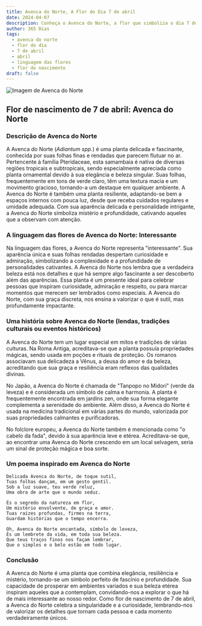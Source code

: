 ```yaml
---
title: Avenca do Norte, A Flor do Dia 7 de abril
date: 2024-04-07
description: Conheça o Avenca do Norte, a flor que simboliza o dia 7 de abril e seu significado 'Interessante'. Explore a beleza e o simbolismo desta flor encantadora.
author: 365 Dias
tags:
  - avenca do norte
  - flor do dia
  - 7 de abril
  - abril
  - linguagem das flores
  - flor do nascimento
draft: false
---
```


![Imagem de Avenca do Norte](https://cdn.pixabay.com/photo/2024/06/15/07/09/fern-fronds-8831122_960_720.jpg#center)


## Flor de nascimento de 7 de abril: Avenca do Norte

### Descrição de Avenca do Norte

A Avenca do Norte (_Adiantum spp._) é uma planta delicada e fascinante, conhecida por suas folhas finas e rendadas que parecem flutuar no ar. Pertencente à família Pteridaceae, esta samambaia é nativa de diversas regiões tropicais e subtropicais, sendo especialmente apreciada como planta ornamental devido à sua elegância e beleza singular. Suas folhas, frequentemente em tons de verde claro, têm uma textura macia e um movimento gracioso, tornando-a um destaque em qualquer ambiente. A Avenca do Norte é também uma planta resiliente, adaptando-se bem a espaços internos com pouca luz, desde que receba cuidados regulares e umidade adequada. Com sua aparência delicada e personalidade intrigante, a Avenca do Norte simboliza mistério e profundidade, cativando aqueles que a observam com atenção.

### A linguagem das flores de Avenca do Norte: Interessante

Na linguagem das flores, a Avenca do Norte representa "interessante". Sua aparência única e suas folhas rendadas despertam curiosidade e admiração, simbolizando a complexidade e a profundidade de personalidades cativantes. A Avenca do Norte nos lembra que a verdadeira beleza está nos detalhes e que há sempre algo fascinante a ser descoberto além das aparências. Essa planta é um presente ideal para celebrar pessoas que inspiram curiosidade, admiração e respeito, ou para marcar momentos que merecem ser lembrados como especiais. A Avenca do Norte, com sua graça discreta, nos ensina a valorizar o que é sutil, mas profundamente impactante.

### Uma história sobre Avenca do Norte (lendas, tradições culturais ou eventos históricos)

A Avenca do Norte tem um lugar especial em mitos e tradições de várias culturas. Na Roma Antiga, acreditava-se que a planta possuía propriedades mágicas, sendo usada em poções e rituais de proteção. Os romanos associavam sua delicadeza a Vênus, a deusa do amor e da beleza, acreditando que sua graça e resiliência eram reflexos das qualidades divinas.

No Japão, a Avenca do Norte é chamada de "Tanpopo no Midori" (verde da leveza) e é considerada um símbolo de calma e harmonia. A planta é frequentemente encontrada em jardins zen, onde sua forma elegante complementa a serenidade do ambiente. Além disso, a Avenca do Norte é usada na medicina tradicional em várias partes do mundo, valorizada por suas propriedades calmantes e purificadoras.

No folclore europeu, a Avenca do Norte também é mencionada como "o cabelo da fada", devido à sua aparência leve e etérea. Acreditava-se que, ao encontrar uma Avenca do Norte crescendo em um local selvagem, seria um sinal de proteção mágica e boa sorte.

### Um poema inspirado em Avenca do Norte

```
Delicada Avenca do Norte, de toque sutil,  
Tuas folhas dançam, em um gesto gentil.  
Sob a luz suave, teu verde reluz,  
Uma obra de arte que o mundo seduz.  

És o segredo da natureza em flor,  
Um mistério envolvente, de graça e amor.  
Tuas raízes profundas, firmes na terra,  
Guardam histórias que o tempo encerra.  

Oh, Avenca do Norte encantada, símbolo de leveza,  
És um lembrete da vida, em toda sua beleza.  
Que teus traços finos nos façam lembrar,  
Que o simples e o belo estão em todo lugar.
```

### Conclusão

A Avenca do Norte é uma planta que combina elegância, resiliência e mistério, tornando-se um símbolo perfeito de fascínio e profundidade. Sua capacidade de prosperar em ambientes variados e sua beleza etérea inspiram aqueles que a contemplam, convidando-nos a explorar o que há de mais interessante ao nosso redor. Como flor de nascimento de 7 de abril, a Avenca do Norte celebra a singularidade e a curiosidade, lembrando-nos de valorizar os detalhes que tornam cada pessoa e cada momento verdadeiramente únicos.